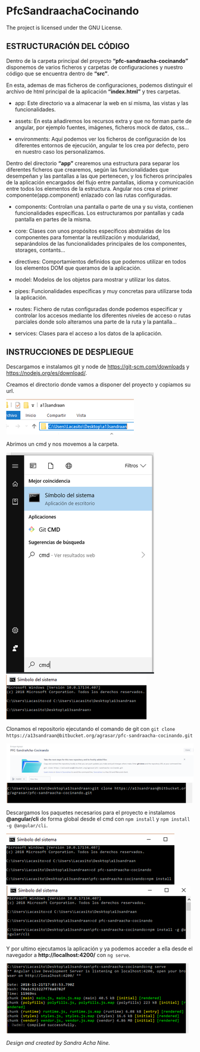 # PfcSandraachaCocinando
The project is licensed under the GNU License.

## ESTRUCTURACIÓN DEL CÓDIGO
Dentro de la carpeta principal del proyecto **“pfc-sandraacha-cocinando”** disponemos de varios ficheros y carpetas de configuraciones y nuestro código que se encuentra dentro de **“src”**.

En esta, ademas de mas ficheros de configuraciones, podemos distinguir el archivo de html principal de la aplicación **“index.html”** y tres carpetas.

* app: Este directorio va a almacenar la web en sí misma, las vistas y las funcionalidades.

* assets: En esta añadiremos los recursos extra y que no forman parte de angular, por ejemplo fuentes, imágenes, ficheros mock de datos, css...

* environments: Aquí podemos ver los ficheros de configuración de los diferentes entornos de ejecución, angular te los crea por defecto, pero en nuestro caso los personalizamos.


Dentro del directorio **“app”** crearemos una estructura para separar los diferentes ficheros que crearemos, según las funcionalidades que desempeñan y las pantallas a las que pertenecen, y los ficheros principales de la aplicación encargados del flujo entre pantallas, idioma y comunicación entre todos los elementos de la estructura. Angular nos crea el primer componente(app.component) enlazado con las rutas configuradas.

* components: Controlan una pantalla o parte de una y su vista, contienen funcionalidades específicas. Los estructuramos por pantallas y cada pantalla en partes de la misma.

* core: Clases con unos propósitos específicos abstraídas de los componentes para fomentar la reutilización y modularidad, separándolos de las funcionalidades principales de los componentes, storages, contants...

* directives: Comportamientos definidos que podemos utilizar en todos los elementos DOM que queramos de la aplicación.

* model: Modelos de los objetos para mostrar y utilizar los datos.

* pipes: Funcionalidades específicas y muy concretas para utilizarse toda la aplicación.

* routes: Fichero de rutas configuradas donde podemos especificar y controlar los accesos mediante los diferentes niveles de acceso o rutas parciales donde solo alteramos una parte de la ruta y la pantalla...

* services: Clases para el acceso a los datos de la aplicación.

## INSTRUCCIONES DE DESPLIEGUE
Descargamos e instalamos git y node de https://git-scm.com/downloads y https://nodejs.org/es/download/.

Creamos el directorio donde vamos a disponer del proyecto y copiamos su url.

![alt text](doc/img/1.png)

Abrimos un cmd y nos movemos a la carpeta.

![alt text](doc/img/2.png)
![alt text](doc/img/3.png)

Clonamos el repositorio ejecutando el comando de git con `git clone https://a13sandraan@bitbucket.org/agrasar/pfc-sandraacha-cocinando.git`

![alt text](doc/img/4.png)
![alt text](doc/img/5.png)

Descargamos los paquetes necesarios para el proyecto e instalamos **@angular/cli** de forma global desde el cmd con `npm install` y `npm install -g @angular/cli`.

![alt text](doc/img/6.png)
![alt text](doc/img/7.png)


Y por ultimo ejecutamos la aplicación y ya podemos acceder a ella desde el navegador a **http://localhost:4200/** con `ng serve`.

![alt text](doc/img/10.png)

*Design and created by Sandra Acha Nine.*
